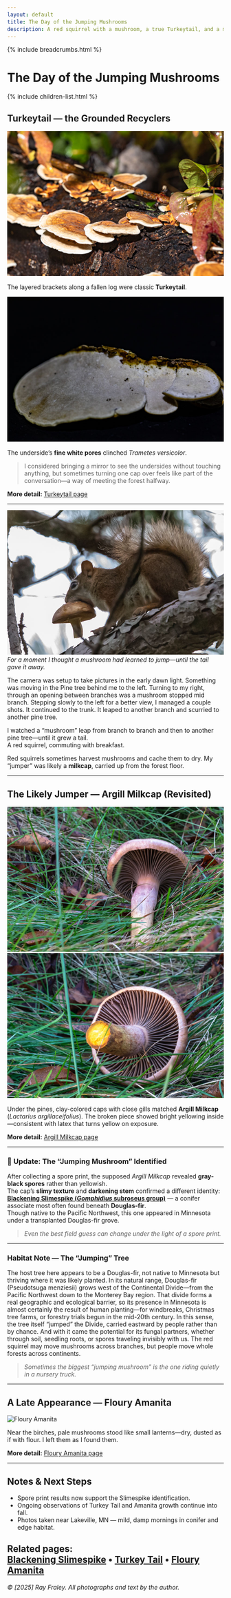```yaml
---
layout: default
title: The Day of the Jumping Mushrooms
description: A red squirrel with a mushroom, a true Turkeytail, and a misidentified milkcap that became a Slimespike—one morning’s woodland story.
---
```


{% include breadcrumbs.html %}
# The Day of the Jumping Mushrooms
{% include children-list.html %}

## Turkeytail — the Grounded Recyclers

![Turkeytail brackets](/gallery/fungi/mushrooms/assets/turkeytail/E21A6273.jpg)

The layered brackets along a fallen log were classic **Turkeytail**.  

![Turkeytail pores](/gallery/fungi/mushrooms/assets/turkeytail/E21A6360.jpg)

The underside’s **fine white pores** clinched *Trametes versicolor*.

> I considered bringing a mirror to see the undersides without touching anything, but sometimes turning one cap over feels like part of the conversation—a way of meeting the forest halfway.

**More detail:** [Turkeytail page](/gallery/fungi/mushrooms/turkeytail/)

---

![Squirrel with mushroom](/gallery/fungi/mushrooms/assets/agrill-milkcap/E21A6162-2.jpg)
*For a moment I thought a mushroom had learned to jump—until the tail gave it away.*

The camera was setup to take pictures in the early dawn light. Something was moving in the Pine tree behind me to the left. Turning to my right, through an opening between branches was a mushroom stopped mid branch. Stepping slowly to the left for a better view, I managed a couple shots. It continued to the trunk. It leaped to another branch and scurried to another pine tree.

I watched a “mushroom” leap from branch to branch and then to another pine tree—until it grew a tail.  
A red squirrel, commuting with breakfast.

Red squirrels sometimes harvest mushrooms and cache them to dry. My “jumper” was likely a **milkcap**, carried up from the forest floor.

---

## The Likely Jumper — Argill Milkcap (Revisited)

![Milkcap gills](/gallery/fungi/mushrooms/assets/agrill-milkcap/E21A6374.jpg)
![Yellowing interior](/gallery/fungi/mushrooms/assets/agrill-milkcap/E21A6382.jpg)

Under the pines, clay-colored caps with close gills matched **Argill Milkcap**  
(*Lactarius argillaceifolius*). The broken piece showed bright yellowing inside—consistent with latex that turns yellow on exposure.

**More detail:** [Argill Milkcap page](/gallery/fungi/mushrooms/argill-milkcap/)

---

### 🌲 Update: The “Jumping Mushroom” Identified

After collecting a spore print, the supposed *Argill Milkcap* revealed **gray-black spores** rather than yellowish.  
The cap’s **slimy texture** and **darkening stem** confirmed a different identity:  
**[Blackening Slimespike (*Gomphidius* subroseus group)](/gallery/fungi/mushrooms/blackening-slimespike/)** — a conifer associate most often found beneath **Douglas-fir**.  
Though native to the Pacific Northwest, this one appeared in Minnesota under a transplanted Douglas-fir grove.

> *Even the best field guess can change under the light of a spore print.*

---

### Habitat Note — The “Jumping” Tree

The host tree here appears to be a Douglas-fir, not native to Minnesota but thriving where it was likely planted.
In its natural range, Douglas-fir (Pseudotsuga menziesii) grows west of the Continental Divide—from the Pacific Northwest down to the Monterey Bay region.
That divide forms a real geographic and ecological barrier, so its presence in Minnesota is almost certainly the result of human planting—for windbreaks, Christmas tree farms, or forestry trials begun in the mid-20th century.
In this sense, the tree itself “jumped” the Divide, carried eastward by people rather than by chance.
And with it came the potential for its fungal partners, whether through soil, seedling roots, or spores traveling invisibly with us.
The red squirrel may move mushrooms across branches, but people move whole forests across continents.

> *Sometimes the biggest “jumping mushroom” is the one riding quietly in a nursery truck.*

---

## A Late Appearance — Floury Amanita

![Floury Amanita](/gallery/fungi/mushrooms/assets/amanita/floury-amanita.jpg)

Near the birches, pale mushrooms stood like small lanterns—dry, dusted as if with flour. I left them as I found them.

**More detail:** [Floury Amanita page](/gallery/fungi/mushrooms/floury-amanita/)

---

## Notes & Next Steps

- Spore print results now support the Slimespike identification.  
- Ongoing observations of Turkey Tail and Amanita growth continue into fall.  
- Photos taken near Lakeville, MN — mild, damp mornings in conifer and edge habitat.

**Related pages:**  
[Blackening Slimespike](/gallery/fungi/mushrooms/blackening-slimespike/) •
[Turkey Tail](/gallery/fungi/mushrooms/turkeytail/) •
[Floury Amanita](/gallery/fungi/mushrooms/floury-amanita/)
---

*© [2025] Ray Fraley. All photographs and text by the author.*
